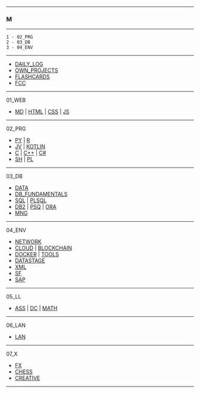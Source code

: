 
---

### M

---

```
1 - 02_PRG
2 - 03_DB
3 - 04_ENV
```

---

* [DAILY_LOG](https://github.com/ttltrk/TTT/blob/master/DAILY_LOG/DAILY_LOG.md)
* [OWN_PROJECTS](https://github.com/ttltrk/TTT/blob/master/PROJ/PROJ.md)
* [FLASHCARDS](https://github.com/ttltrk/TTT/blob/master/FLASHCARDS/FLASHCARDS.md)
* [FCC](https://github.com/ttltrk/TTT/blob/master/FCC/FCC.md)

---

01_WEB

- [MD](https://github.com/ttltrk/TTT/tree/master/MD/MD.md) | [HTML](https://github.com/ttltrk/TTT/tree/master/HTML/HTML_NAV.md) | [CSS](https://github.com/ttltrk/TTT/tree/master/CSS/CSS.md) | [JS](https://github.com/ttltrk/TTT/tree/master/JS/JS.md)

---

02_PRG

- [PY](https://github.com/ttltrk/TTT/tree/master/PY/PY.md) | [R](https://github.com/ttltrk/TTT/tree/master/R/R.md)
- [JV](https://github.com/ttltrk/TTT/tree/master/JV/JV.md) | [KOTLIN](https://github.com/ttltrk/TTT/tree/master/KOT/KOTLIN.md)
- [C](https://github.com/ttltrk/TTT/tree/master/C/C.md) | [C++](https://github.com/ttltrk/TTT/tree/master/C++/C++.md) | [C#](https://github.com/ttltrk/TTT/tree/master/C#/C#.md)
- [SH](https://github.com/ttltrk/TTT/tree/master/SH/SH.md) | [PL](https://github.com/ttltrk/TTT/tree/master/PL/PL.md)

---

03_DB

- [DATA](https://github.com/ttltrk/TTT/tree/master/DATA/DATA.md)
- [DB_FUNDAMENTALS](https://github.com/ttltrk/TTT/tree/master/DB_FUN/DB_FUN.md)
- [SQL](https://github.com/ttltrk/TTT/tree/master/SQL/SQL.md) | [PLSQL](https://github.com/ttltrk/TTT/tree/master/PLSQL/PLSQL.md)
- [DB2](https://github.com/ttltrk/TTT/tree/master/DB2/DB2.md) | [PSQ](https://github.com/ttltrk/TTT/tree/master/PSQ/PSQ.md) | [ORA](https://github.com/ttltrk/TTT/tree/master/ORA/ORA.md)
- [MNG](https://github.com/ttltrk/TTT/tree/master/MNG/MNG.md)

---

04_ENV

- [NETWORK](https://github.com/ttltrk/TTT/tree/master/NETWORK/NETWORK.md)
- [CLOUD](https://github.com/ttltrk/TTT/tree/master/CLOUD/CLOUD.md) | [BLOCKCHAIN](https://github.com/ttltrk/TTT/tree/master/BLK/BLK.md)
- [DOCKER](https://github.com/ttltrk/TTT/tree/master/DO/DO.md) | [TOOLS](https://github.com/ttltrk/TTT/tree/master/TOOLS/TOOLS.md)
- [DATASTAGE](https://github.com/ttltrk/TTT/tree/master/DS/DS.md)
- [XML](https://github.com/ttltrk/TTT/tree/master/XML/XML.md)
- [SF](https://github.com/ttltrk/TTT/tree/master/SALE/SALE.md)
- [SAP](https://github.com/ttltrk/TTT/tree/master/SAP/SAP.md)

---

05_LL

- [ASS](https://github.com/ttltrk/TTT/tree/master/ASS/ASS.md) | [DC](https://github.com/ttltrk/TTT/tree/master/DC/DC.md) | [MATH](https://github.com/ttltrk/TTT/tree/master/MATH/MATH.md)

---

06_LAN

- [LAN](https://github.com/ttltrk/TTT/tree/master/LAN/LAN.md)

---

07_X

- [FX](https://github.com/ttltrk/TTT/tree/master/FX/FX.md)
- [CHESS](https://github.com/ttltrk/TTT/tree/master/CHESS/CHESS.md)
- [CREATIVE](https://github.com/ttltrk/TTT/tree/master/CREATIVE/CREATIVE.md)

---
